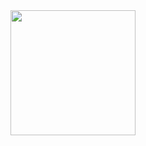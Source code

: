 <div id="header" align="center">
  <img src="https://media.giphy.com/media/ZVik7pBtu9dNS/giphy.gif" width="200"/>
  <div>
  <img src="https://komarev.com/ghpvc/?username=succabs&style=flat-square&color=blue" alt=""/>
  </div>
</div>

